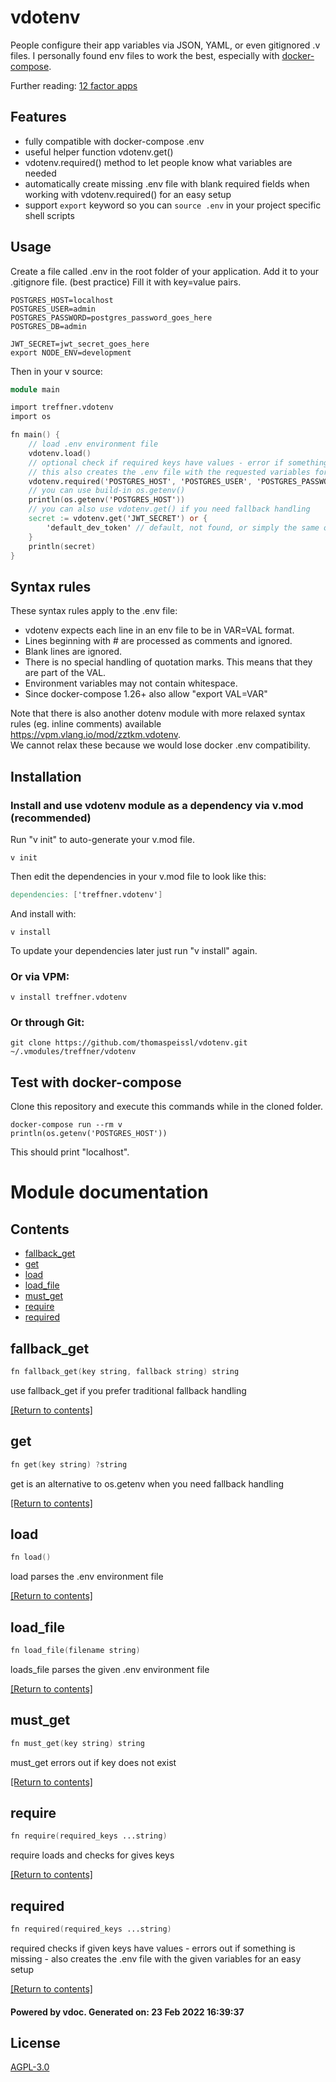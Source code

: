 # vdotenv
People configure their app variables via JSON, YAML, or even gitignored .v files. I personally found env files to work the best, especially with [docker-compose](https://docs.docker.com/compose/environment-variables/#the-env_file-configuration-option).

Further reading:
[12 factor apps](https://12factor.net/config)

## Features

- fully compatible with docker-compose .env
- useful helper function vdotenv.get()
- vdotenv.required() method to let people know what variables are needed
- automatically create missing .env file with blank required fields when working with vdotenv.required() for an easy setup
- support `export` keyword so you can `source .env` in your project specific shell scripts

## Usage
Create a file called .env in the root folder of your application.
Add it to your .gitignore file. (best practice)
Fill it with key=value pairs.

```shell
POSTGRES_HOST=localhost
POSTGRES_USER=admin
POSTGRES_PASSWORD=postgres_password_goes_here
POSTGRES_DB=admin

JWT_SECRET=jwt_secret_goes_here
export NODE_ENV=development
```

Then in your v source:
```v
module main

import treffner.vdotenv
import os

fn main() {
    // load .env environment file
    vdotenv.load()
    // optional check if required keys have values - error if something is missing
    // this also creates the .env file with the requested variables for an easy setup
    vdotenv.required('POSTGRES_HOST', 'POSTGRES_USER', 'POSTGRES_PASSWORD', 'POSTGRES_DB')
    // you can use build-in os.getenv()
    println(os.getenv('POSTGRES_HOST'))
    // you can also use vdotenv.get() if you need fallback handling
    secret := vdotenv.get('JWT_SECRET') or {
        'default_dev_token' // default, not found, or simply the same on all environments
    }
    println(secret)
}
```

## Syntax rules
These syntax rules apply to the .env file:

- vdotenv expects each line in an env file to be in VAR=VAL format.
- Lines beginning with # are processed as comments and ignored.
- Blank lines are ignored.
- There is no special handling of quotation marks. This means that they are part of the VAL.
- Environment variables may not contain whitespace.
- Since docker-compose 1.26+ also allow "export VAL=VAR" 

Note that there is also another dotenv module with more relaxed syntax rules (eg. inline comments) available 
https://vpm.vlang.io/mod/zztkm.vdotenv.  
We cannot relax these because we would lose docker .env compatibility.

## Installation

### Install and use vdotenv module as a dependency via v.mod (recommended)

Run "v init" to auto-generate your v.mod file.
```shell
v init
```
Then edit the dependencies in your v.mod file to look like this: 
```v
dependencies: ['treffner.vdotenv']
```
And install with:
```shell
v install
```
To update your dependencies later just run "v install" again.

### Or via VPM:
```shell
v install treffner.vdotenv
```

### Or through Git:
```shell
git clone https://github.com/thomaspeissl/vdotenv.git ~/.vmodules/treffner/vdotenv
```

## Test with docker-compose
Clone this repository and execute this commands while in the cloned folder.
```shell
docker-compose run --rm v
println(os.getenv('POSTGRES_HOST'))
```
This should print "localhost".


# Module documentation

## Contents
- [fallback_get](#fallback_get)
- [get](#get)
- [load](#load)
- [load_file](#load_file)
- [must_get](#must_get)
- [require](#require)
- [required](#required)

## fallback_get
```v
fn fallback_get(key string, fallback string) string
```

use fallback_get if you prefer traditional fallback handling

[[Return to contents]](#Contents)

## get
```v
fn get(key string) ?string
```

get is an alternative to os.getenv when you need fallback handling

[[Return to contents]](#Contents)

## load
```v
fn load()
```

load parses the .env environment file

[[Return to contents]](#Contents)

## load_file
```v
fn load_file(filename string)
```

loads_file parses the given .env environment file

[[Return to contents]](#Contents)

## must_get
```v
fn must_get(key string) string
```

must_get errors out if key does not exist

[[Return to contents]](#Contents)

## require
```v
fn require(required_keys ...string)
```

require loads and checks for gives keys

[[Return to contents]](#Contents)

## required
```v
fn required(required_keys ...string)
```

required checks if given keys have values - errors out if something is missing - also creates the .env file with the given variables for an easy setup

[[Return to contents]](#Contents)

#### Powered by vdoc. Generated on: 23 Feb 2022 16:39:37

## License
[AGPL-3.0](LICENSE)

